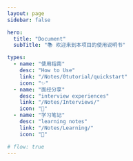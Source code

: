 ```yaml
---
layout: page
sidebar: false

hero:
  title: "Document"
  subTitle: "📚 欢迎来到本项目的使用说明书"

types:
  - name: "使用指南"
    desc: "How to Use"
    link: "/Notes/0tutorial/quickstart"
    icon: "✨"
  - name: "面经分享"
    desc: "interview experiences"
    link: "/Notes/Interviews/"
    icon: "🏃"
  - name: "学习笔记"
    desc: "learning notes"
    link: "/Notes/Learning/"
    icon: "📖"

# flow: true
---
```


<script setup>
import BlogArchive from '../../.vitepress/views/BlogArchive.vue'
</script>

<BlogArchive/>
